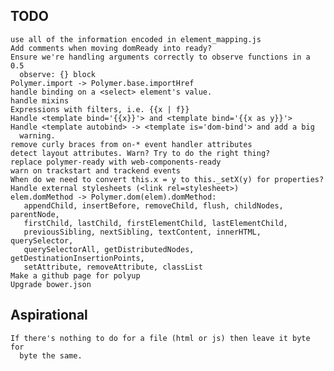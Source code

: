 ## TODO

    use all of the information encoded in element_mapping.js
    Add comments when moving domReady into ready?
    Ensure we're handling arguments correctly to observe functions in a 0.5
      observe: {} block
    Polymer.import -> Polymer.base.importHref
    handle binding on a <select> element's value.
    handle mixins
    Expressions with filters, i.e. {{x | f}}
    Handle <template bind='{{x}}'> and <template bind='{{x as y}}'>
    Handle <template autobind> -> <template is='dom-bind'> and add a big
      warning.
    remove curly braces from on-* event handler attributes
    detect layout attributes. Warn? Try to do the right thing?
    replace polymer-ready with web-components-ready
    warn on trackstart and trackend events
    When do we need to convert this.x = y to this._setX(y) for properties?
    Handle external stylesheets (<link rel=stylesheet>)
    elem.domMethod -> Polymer.dom(elem).domMethod:
       appendChild, insertBefore, removeChild, flush, childNodes, parentNode,
       firstChild, lastChild, firstElementChild, lastElementChild,
       previousSibling, nextSibling, textContent, innerHTML, querySelector,
       querySelectorAll, getDistributedNodes, getDestinationInsertionPoints,
       setAttribute, removeAttribute, classList
    Make a github page for polyup
    Upgrade bower.json

## Aspirational

    If there's nothing to do for a file (html or js) then leave it byte for
      byte the same.
